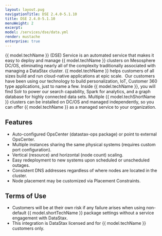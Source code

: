 ```yaml
---
layout: layout.pug
navigationTitle: DSE 2.4.0-5.1.10
title: DSE 2.4.0-5.1.10
menuWeight: 2
excerpt: 
model: /services/dse/data.yml
render: mustache
enterprise: true
---
```


{{ model.techName }} (DSE) Service is an automated service that makes it easy to deploy and manage {{ model.techName }} clusters on Mesosphere DC/OS, eliminating nearly all of the complexity traditionally associated with managing a DataStax cluster. {{ model.techName }} helps customers of all sizes build and run cloud-native applications at epic scale.  Our customers have been using our technology to build personalization, IoT, Customer 360 type applications, just to name a few.  Inside {{ model.techName }}, you will find Solr to power our search capability, Spark for analytics, and a graph database for highly connected data sets. Multiple {{ model.techShortName }} clusters can be installed on DC/OS and managed independently, so you can offer {{ model.techName }} as a managed service to your organization.

## Features

- Auto-configured OpsCenter (datastax-ops package) or point to external OpsCenter.
- Multiple instances sharing the same physical systems (requires custom port configuration).
- Vertical (resource) and horizontal (node count) scaling.
- Easy redeployment to new systems upon scheduled or unscheduled outages.
- Consistent DNS addresses regardless of where nodes are located in the cluster.
- Node placement may be customized via Placement Constraints.


## Terms of Use

- Customers will be at their own risk if any failure arises when using non-default {{ model.shortTechName }} package settings without a service engagement with DataStax.
- This integration is DataStax licensed and for {{ model.techName }} customers only.

